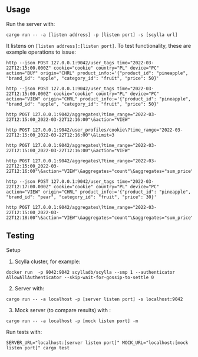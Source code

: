 ## Usage
Run the server with:
```shell
cargo run -- -a [listen address] -p [listen port] -s [scylla url]
```
It listens on `[listen address]:[listen port]`. To test functionality, these are example operations to issue:

```shell
http --json POST 127.0.0.1:9042/user_tags time="2022-03-22T12:15:00.000Z" cookie="cookie" country="PL" device="PC" action="BUY" origin="CHRL" product_info:='{"product_id": "pineapple", "brand_id": "apple", "category_id": "fruit", "price": 50}'
```

```shell
http --json POST 127.0.0.1:9042/user_tags time="2022-03-22T12:15:00.000Z" cookie="cookie" country="PL" device="PC" action="VIEW" origin="CHRL" product_info:='{"product_id": "pineapple", "brand_id": "apple", "category_id": "fruit", "price": 50}'
```

```shell
http POST 127.0.0.1:9042/aggregates\?time_range="2022-03-22T12:15:00_2022-03-22T12:16:00"\&action="VIEW"
```

```shell
http POST 127.0.0.1:9042/user_profiles/cookie\?time_range="2022-03-22T12:15:00_2022-03-22T12:16:00"\&limit=3
```

```shell
http POST 127.0.0.1:9042/aggregates\?time_range="2022-03-22T12:15:00_2022-03-22T12:16:00"\&action="VIEW"
```

```shell
http POST 127.0.0.1:9042/aggregates\?time_range="2022-03-22T12:15:00_2022-03-22T12:16:00"\&action="VIEW"\&aggregates="count"\&aggregates="sum_price"
```

```shell
http --json POST 127.0.0.1:9042/user_tags time="2022-03-22T12:17:00.000Z" cookie="cookie" country="PL" device="PC" action="VIEW" origin="CHRL" product_info:='{"product_id": "pineapple", "brand_id": "pear", "category_id": "fruit", "price": 30}'
```

```shell
http POST 127.0.0.1:9042/aggregates\?time_range="2022-03-22T12:15:00_2022-03-22T12:18:00"\&action="VIEW"\&aggregates="count"\&aggregates="sum_price"
```

## Testing
Setup
1. Scylla cluster, for example:
```docker
docker run  -p 9042:9042 scylladb/scylla --smp 1 --authenticator AllowAllAuthenticator --skip-wait-for-gossip-to-settle 0
```
2. Server with:
```shell
cargo run -- -a localhost -p [server listen port] -s localhost:9042
```
3. Mock server (to compare results) with :
```shell
cargo run -- -a localhost -p [mock listen port] -m
```

Run tests with:
```shell
SERVER_URL="localhost:[server listen port]" MOCK_URL="localhost:[mock listen port]" cargo test
```
